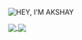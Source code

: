 ![HEY, I'M AKSHAY](https://user-images.githubusercontent.com/58532023/170814848-fa7f525a-c9ee-4383-918d-addad0f25669.svg)

<a href="https://github.com/anuraghazra/github-readme-stats">
  <img align="center" src="https://github-readme-stats.vercel.app/api?username=akshaynarisetti&show_icons=true&theme=radical&count_private=true" />
</a>
<a href="https://github.com/akshaynarisetti/E-Ink">
  <img align="center" src="https://github-readme-stats.vercel.app/api/pin/?username=akshaynarisetti&repo=E-Ink" />
</a>



